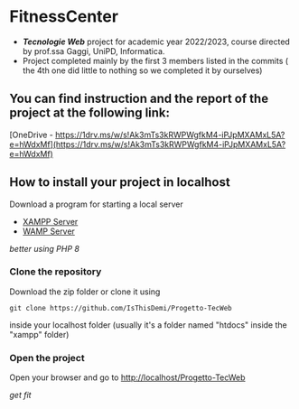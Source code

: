 # FitnessCenter

- **_Tecnologie Web_** project for academic year 2022/2023, course directed by prof.ssa Gaggi, UniPD, Informatica. </li>
- Project completed mainly by the first 3 members listed in the commits ( the 4th one did little to nothing so we completed it by ourselves) </li>


## You can find instruction and the report of the project at the following link:

[OneDrive - https://1drv.ms/w/s!Ak3mTs3kRWPWgfkM4-iPJpMXAMxL5A?e=hWdxMf](https://1drv.ms/w/s!Ak3mTs3kRWPWgfkM4-iPJpMXAMxL5A?e=hWdxMf)

## How to install your project in localhost

Download a program for starting a local server

- [XAMPP Server](https://www.apachefriends.org/download.html)
- [WAMP Server](https://www.wampserver.com/en/download-wampserver-64bits/)

_better using PHP 8_

### Clone the repository

Download the zip folder or clone it using

`git clone https://github.com/IsThisDemi/Progetto-TecWeb`

inside your localhost folder (usually it's a folder named "htdocs" inside the "xampp" folder)
 
### Open the project

Open your browser and go to [http://localhost/Progetto-TecWeb](http://localhost/Progetto-TecWeb)

_get fit_
